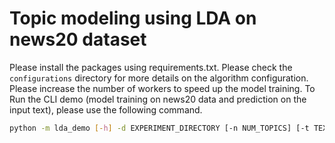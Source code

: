 # Topic modeling using LDA on news20 dataset
Please install the packages using requirements.txt. Please check the ```configurations``` directory for more details on the algorithm configuration. Please increase the number of workers to speed up the model training.
To Run the CLI  demo (model training on news20 data and prediction on the input text), please use the following command. 
```sh
python -m lda_demo [-h] -d EXPERIMENT_DIRECTORY [-n NUM_TOPICS] [-t TEXT]
```

